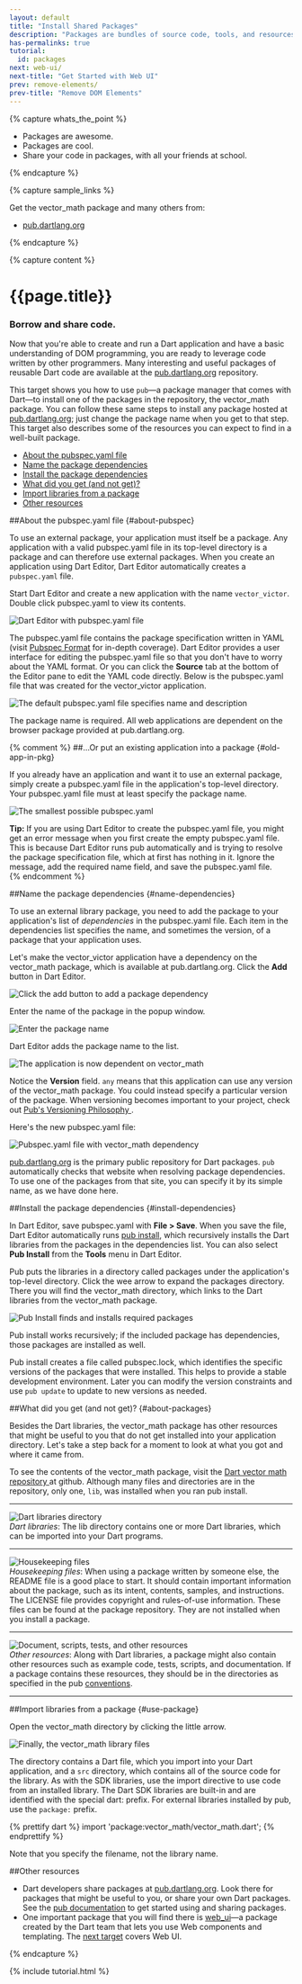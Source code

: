 ```yaml
---
layout: default
title: "Install Shared Packages"
description: "Packages are bundles of source code, tools, and resources that help you to organize and share code"
has-permalinks: true
tutorial:
  id: packages
next: web-ui/
next-title: "Get Started with Web UI"
prev: remove-elements/
prev-title: "Remove DOM Elements"
---
```


{% capture whats_the_point %}

* Packages are awesome.
* Packages are cool.
* Share your code in packages, with all your friends at school.

{% endcapture %}

{% capture sample_links %}

<p>
Get the vector_math package and many others from:</p>

<ul>
  <li>
    <a href="https://pub.dartlang.org/"
       target="_blank">pub.dartlang.org</a>
  </li>
</ul>

{% endcapture %}

{% capture content %}

<div class="tute-target-title">
<h1>{{page.title}}</h1>
<h3>Borrow and share code.</h3>
</div>

Now that you're able to create and run a Dart application
and have a basic understanding of DOM programming,
you are ready to leverage code written by other programmers.
Many interesting and useful packages of reusable Dart code
are available at the
<a href="https://pub.dartlang.org/">pub.dartlang.org</a>
repository.

This target shows you how to use `pub`&mdash;a package manager
that comes with Dart&mdash;to
install one of the packages in the repository,
the vector_math package.
You can follow these same steps to install any package hosted at
<a href="https://pub.dartlang.org/">pub.dartlang.org</a>;
just change the package name when you get to that step.
This target also describes some of the resources you can expect to find
in a well-built package.

* [About the pubspec.yaml file](#about-pubspec)
* [Name the package dependencies](#name-dependencies)
* [Install the package dependencies](#install-dependencies)
* [What did you get (and not get)?](#about-packages)
* [Import libraries from a package](#use-package)
* [Other resources](#other-resources)

##About the pubspec.yaml file {#about-pubspec}

To use an external package,
your application must itself be a package.
Any application with a valid pubspec.yaml file in its top-level directory
is a package and can therefore use external packages.
When you create an application using Dart Editor,
Dart Editor automatically creates a `pubspec.yaml` file.

Start Dart Editor and create a new application with the name `vector_victor`.
Double click pubspec.yaml to view its contents.

![Dart Editor with pubspec.yaml file](images/victor-files.png)

The pubspec.yaml file contains the package specification written in YAML
(visit <a href="https://pub.dartlang.org/doc/pubspec.html">Pubspec Format</a>
for in-depth coverage).
Dart Editor provides a user interface for editing the pubspec.yaml file
so that you don't have to worry about the YAML format.
Or you can click the **Source** tab at the bottom of the Editor pane
to edit the YAML code directly.
Below is the pubspec.yaml file that was
created for the vector_victor application.

![The default pubspec.yaml file specifies name and description](images/pubspec.png)

The package name is required.
All web applications are dependent on the browser package
provided at pub.dartlang.org.

{% comment %}
##...Or put an existing application into a package {#old-app-in-pkg}

If you already have an application
and want it to use an external package,
simply create a pubspec.yaml file in the application's top-level directory.
Your pubspec.yaml file must at least specify the package name.

![The smallest possible pubspec.yaml](images/minimalpubspec.png)

<aside class="alert">
<strong>Tip:</strong> If you are using
Dart Editor to create the pubspec.yaml file,
you might get an error message
when you first create the empty pubspec.yaml file.
This is because Dart Editor runs pub automatically and
is trying to resolve the package specification file,
which at first has nothing in it.
Ignore the message,
add the required name field,
and save the pubspec.yaml file.
</aside>
{% endcomment %}

##Name the package dependencies {#name-dependencies}

To use an external library package,
you need to add the package to your
application's list of _dependencies_
in the pubspec.yaml file.
Each item in the dependencies list
specifies the name, and sometimes the version,
of a package that your application uses.

Let's make the vector_victor application have a dependency 
on the vector_math package,
which is available at pub.dartlang.org.
Click the **Add** button in Dart Editor.

![Click the add button to add a package dependency](images/dependencies-ui.png)

Enter the name of the package in the popup window.

![Enter the package name](images/add-dependency-window.png)

Dart Editor adds the package name to the list.

![The application is now dependent on vector_math](images/after-add.png)

Notice the **Version** field.
`any` means that this application can use
any version of the vector_math package.
You could instead specify a particular version of the package.
When versioning becomes important to your project,
check out
<a href="https://pub.dartlang.org/doc/versioning.html">
Pub's Versioning Philosophy
</a>.

Here's the new pubspec.yaml file:

![Pubspec.yaml file with vector_math dependency](images/pubspec-vectormath.png)

<a href="https://pub.dartlang.org/">pub.dartlang.org</a>
is the primary public repository for Dart packages.
`pub` automatically checks that
website when resolving package dependencies.
To use one of the packages from that site,
you can specify it by its simple name,
as we have done here.

##Install the package dependencies {#install-dependencies}

In Dart Editor, save pubspec.yaml with **File > Save**.
When you save the file,
Dart Editor automatically runs
<a href="https://pub.dartlang.org/doc/pub-install.html">pub install</a>,
which recursively installs the Dart libraries
from the packages in the dependencies list.
You can also select **Pub Install** from the **Tools** menu in Dart Editor.

Pub puts the libraries in a directory called packages
under the application's top-level directory.
Click the wee arrow to expand the packages directory.
There you will find the vector_math directory,
which links to the Dart libraries from the vector_math package.

![Pub Install finds and installs required packages](images/run-pub-install.png)

Pub install works recursively;
if the included package has dependencies, those packages are installed as well.

Pub install creates a file called pubspec.lock,
which identifies the specific versions of the packages that were installed.
This helps to provide a stable development environment.
Later you can modify the version constraints and use `pub update`
to update to new versions as needed.

##What did you get (and not get)? {#about-packages}

Besides the Dart libraries,
the vector_math package has other resources that might be useful to you
that do not get installed into your application directory.
Let's take a step back for a moment to look at what
you got and where it came from.

To see the contents of the vector_math package,
visit the
<a href="https://github.com/johnmccutchan/vector_math" target="_blank">
Dart vector math repository
</a>
at github.
Although many files and directories are in the repository,
only one, `lib`, was installed when you ran pub install.

<div>
  <hr>
  <div class="row">
    <div class="span2">
    <img src="images/libraries-folder.png"
         alt="Dart libraries directory"/>
    </div>
    <div class="span7">
      <em>Dart libraries</em>:
      The lib directory contains one or more Dart libraries,
      which can be imported into your Dart programs.
    </div>
  </div>
  <hr>
  <div class="row">
    <div class="span2">
    <img src="images/housekeeping-files.png"
         alt="Housekeeping files"/>
    </div>
    <div class="span7">
      <em>Housekeeping files</em>:
      When using a package written by someone else,
      the README file is a good place to start.
      It should contain important information about the package,
      such as its intent, contents, samples, and instructions.
      The LICENSE file provides copyright and rules-of-use information.
      These files can be found at the package repository.
      They are not installed when you install a package.
    </div>
  </div>
  <hr>
  <div class="row">
    <div class="span2">
    <img src="images/other-folders.png"
         alt="Document, scripts, tests, and other resources"/>
    </div>
    <div class="span7">
      <em>Other resources</em>:
      Along with Dart libraries,
      a package might also contain other resources 
      such as example code, tests, scripts, and documentation.
      If a package contains these resources,
      they should be in the directories as specified in the pub
<a href="https://pub.dartlang.org/doc/package-layout.html">conventions</a>.
    </div>
  </div>
  <hr>
</div>

##Import libraries from a package {#use-package}

Open the vector_math directory by clicking the little arrow.

![Finally, the vector_math library files](images/the-vectormath-library.png)

The directory contains a Dart file,
which you import into your Dart application,
and a `src` directory,
which contains all of the source code for the library.
As with the SDK libraries,
use the import directive to use code from an installed library.
The Dart SDK libraries are built-in and
are identified with the special dart: prefix.
For external libraries installed by pub,
use the `package:` prefix.

{% prettify dart %}
import 'package:vector_math/vector_math.dart';
{% endprettify %}

Note that you specify the filename, not the library name.

##Other resources

<ul>
  <li>
    Dart developers share packages at
    <a href="https://pub.dartlang.org/">pub.dartlang.org</a>.
    Look there for packages that might be useful to you,
    or share your own Dart packages.
    See the <a href="https://pub.dartlang.org/doc/">pub documentation</a>
    to get started using and sharing packages.
  </li>
  <li>
    One important package that you will find there
    is
    <a href="https://pub.dartlang.org/packages/web_ui">web_ui</a>&mdash;a package
    created by the Dart team that lets you use Web components and templating.
    The
    <a href="/docs/tutorials/web-ui/">next target</a> covers Web UI.
  </li>
</ul>

{% endcapture %}

{% include tutorial.html %}

